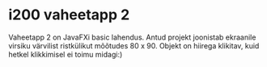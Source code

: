 # i200 vaheetapp 2

Vaheetapp 2 on JavaFXi basic lahendus. 
Antud projekt joonistab ekraanile virsiku värvilist ristkülikut mõõtudes 80 x 90. 
Objekt on hiirega klikitav, kuid hetkel klikkimisel ei toimu midagi:)

